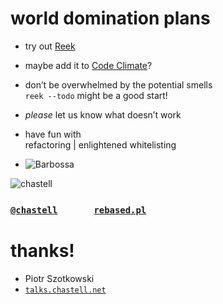 # world domination plans

* try out [<span class="reek">Reek</span>](https://github.com/troessner/reek)
<!-- .element: class="fragment" -->

* maybe add it to [Code Climate](https://codeclimate.com/changelog/56ce0092c958840071004824)?
<!-- .element: class="fragment" -->

* don’t be overwhelmed by the potential smells<br />`reek --todo` might be a good start!
<!-- .element: class="fragment" -->

* _please_ let us know what doesn’t work
<!-- .element: class="fragment" -->

* have fun with<br />refactoring | enlightened whitelisting
<!-- .element: class="fragment" -->


<!-- .slide: data-background="black" -->
* ![Barbossa](img/barbossa.gif)


![chastell](img/chastell_rebased.png)
<!-- .element: class="avatar" -->

### <code>[@chastell](http://chastell.net)</code> &nbsp; &nbsp; &nbsp; &nbsp; &nbsp; &nbsp; &nbsp; <code>[rebased.pl](http://rebased.pl)</code>

# thanks!

* Piotr Szotkowski
* <code>[talks.chastell.net](http://talks.chastell.net)</code>
